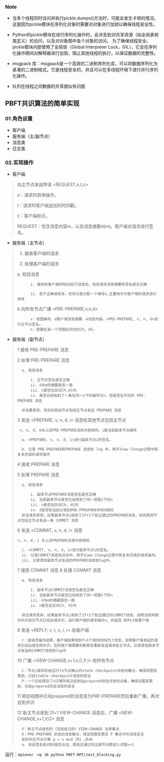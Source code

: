 ### Note

- 当多个线程同时访问并执行pickle.dumps()方法时，可能会发生卡顿的情况。这是因为pickle模块在序列化对象时需要对对象进行加锁以确保线程安全性。

- Python的pickle模块在进行序列化操作时，会涉及到对共享资源（如全局表和类定义）的访问，以及对对象图中各个对象的访问。
为了确保线程安全，pickle模块内部使用了全局锁（Global Interpreter Lock，GIL），它会在序列化操作期间对解释器进行加锁，阻止其他线程的执行，以保证数据的完整性。

- msgpack 库：msgpack是一个高效的二进制序列化库，可以将数据序列化为紧凑的二进制格式。它是线程安全的，并且可以在多线程环境下进行并行序列化操作。


- 队列在线程之间数据的共享貌似有问题

## PBFT共识算法的简单实现

### 01.角色设置

- 客户端
- 服务端（主/副节点）
- 消息类
- 日志类

### 02.实现操作

- 客户端

> 向主节点发送申请 <REQUEST,o,t,c>
>
>o：请求的具体操作，
>
>t：请求时客户端追加的时间戳，
>
>c：客户端标识。
>
>REQUEST：包含消息内容m，以及消息摘要d(m)。客户端对请求进行签名。

- 服务端（主节点）

> 1. 接收客户端的请求
>   
> 2. 处理客户端的请求
>
>   a. 校验消息
>
>           i. 接收到客户端的REQUEST消息后，检验请求消息摘要和签名是否正确
>
>           ii. 若不正确请丢弃，否则为其分配一个编号n,主要用于对客户端的请求进行排序
>   b.向所有节点广播 <PRE-PREPARE,v,n,d>
>          
>           v：视图编号，d客户端消息摘要，m消息内容。<PRE-PREPARE, v, n, d>进行主节点签名。
>           n：是要在某一个范围区间内的[h, H]。

- 服务端（副节点）

>   1 接收 PRE-PREPARE 消息
>
>   2 处理 PRE-PREPARE 消息
>       
>       a. 校验消息
>
>           i. 主节点签名是否正确
>           ii. d与m的摘要是否一致
>           iii. n是否在区间[h,H]内
>           iv. 是否已经收到了一条在同一v下的编号为n，但是签名不同的 PRE-PREPARE 消息
>       
>       非法要丢弃，否则向其他节点包括主节点发送 PREPARE 消息
>       
>   3 发送 <PREPARE, v, n, d, i> 消息给其他节点包括主节点
>   
>  ` v, n, d, m与上述PRE-PREPARE消息内容相同，i是当前副本节点编号`
>
>       a. <PREPARE, v, n, d, i>进行副本节点i的签名。
>
>       b. 记录 PRE-PREPARE和PREPARE 消息到 log 中，用于View Change过程中恢复未完成的请求操作
>
>   4 接收 PREPARE 消息
>
>   5 处理 PREPARE 消息
>   
>       a. 校验消息
>
>           i. 副本节点PREPARE消息签名是否正确
>           ii. 当前副本节点是否已经收到了同一视图v下的n
>           iii. n是否在区间[h, H]内
>           iv. d是否和当前已收到PRE-PPREPARE中的d相同
>       非法请求丢弃。如果副本节点i收到了2f+1个验证通过的PREPARE消息，则向其他节点包括主节点发送一条 COMMIT 消息
>
>    6 发送 <COMMIT, v, n, d, i> 消息
>
>   `v, n, d, i 与上述PREPARE消息内容相同`
>
>       i. <COMMIT, v, n, d, i>进行副本节点i的签名。
>       ii. 记录COMMIT消息到日志中，用于View Change过程中恢复未完成的请求操作。
>       iii. 记录其他副本节点发送的PREPARE消息到log中。
>
>    7 接受 COMMIT 消息
>    8 处理 COMMIT 消息
>
>       a. 校验消息
>
>           i. 副本节点COMMIT消息签名是否正确
>           ii. 当前副本节点是否已经收到了同一视图v下的n
>           iii. d与m的摘要是否一致
>           iv. n是否在区间[h, H]内
>
>       非法请求丢弃。如果副本节点i收到了2f+1个验证通过的COMMIT消息，说明当前网络中的大部分节点已经达成共识，运行客户端的请求操作o，并返回 REPLY给客户端
>
>   9 发送 <REPLY, v, t, c, i, r> 给客户端
>
>       r：是请求操作结果，客户端如果收到f+1个相同的REPLY消息，说明客户端发起的请求已经达成全网共识，否则客户端需要判断是否重新发送请求给主节点。记录其他副本节点发送的COMMIT消息到log中
>   10 广播 <VIEW-CHANGE,v+1,n,C,P,i> 给所有节点
>           
>       C：节点i保存的经过2f+1节点确认的state checkpoint消息的集合，确保视图变更前，已经stable checkpoint消息的安全
>       P：一个已经保存了n只够所有已经到达prepared状态消息的合集，确保试图变更前，已经prepared状态消息的安全
>   11 把旧视图中已经prepared的消息变为PRE-PREPARE然后重新广播，再次达到共识
>
>   12 新主节点收到 2f+1 VIEW-CHANGE 消息后，广播 <NEW-CHANGE,v+1,V,O> 消息
>
>       V：新主节点收到的（包括自己的）VIEW-CHANGE 消息集合
>       O：PRE-PREPARE 状态的消息集合，保证视图变更后 P 集合中的消息安全
>       新的的主节点计算 p = v mod |R| ;R=N
>       a. 校验签名和V和O是否合法，若验证通过则主副节点都进入试图v+1
>   
>


运行：`mpiexec -np 16 python PBFT-MPI\test_blocking.py`



